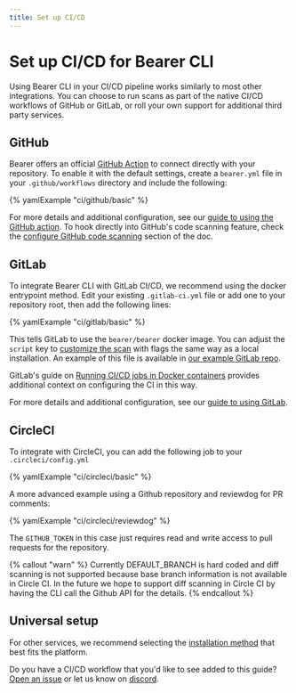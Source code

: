 ```yaml
---
title: Set up CI/CD
---
```


# Set up CI/CD for Bearer CLI

Using Bearer CLI in your CI/CD pipeline works similarly to most other integrations. You can choose to run scans as part of the native CI/CD workflows of GitHub or GitLab, or roll your own support for additional third party services.

## GitHub

Bearer offers an official [GitHub Action]({{meta.links.action}}) to connect directly with your repository. To enable it with the default settings, create a `bearer.yml` file in your `.github/workflows` directory and include the following:

{% yamlExample "ci/github/basic" %}

For more details and additional configuration, see our [guide to using the GitHub action](/guides/github-action/). To hook directly into GitHub's code scanning feature, check the [configure GitHub code scanning](/guides/github-action/#configure-github-code-scanning) section of the doc.

## GitLab

To integrate Bearer CLI with GitLab CI/CD, we recommend using the docker entrypoint method. Edit your existing `.gitlab-ci.yml` file or add one to your repository root, then add the following lines:

{% yamlExample "ci/gitlab/basic" %}

This tells GitLab to use the `bearer/bearer` docker image. You can adjust the `script` key to [customize the scan](/guides/configure-scan/) with flags the same way as a local installation. An example of this file is available in [our example GitLab repo](https://gitlab.com/bearer/bear-publishing/-/tree/main).

GitLab's guide on [Running CI/CD jobs in Docker containers](https://docs.gitlab.com/ee/ci/docker/using_docker_images.html) provides additional context on configuring the CI in this way.

For more details and additional configuration, see our [guide to using GitLab](/guides/gitlab/).

## CircleCI

To integrate with CircleCI, you can add the following job to your `.circleci/config.yml`

{% yamlExample "ci/circleci/basic" %}

A more advanced example using a Github repository and reviewdog for PR comments:

{% yamlExample "ci/circleci/reviewdog" %}

The `GITHUB_TOKEN` in this case just requires read and write access to pull requests for the repository.

{% callout "warn" %}
Currently DEFAULT_BRANCH is hard coded and diff scanning is not supported because base branch information is not available in Circle CI.
In the future we hope to support diff scanning in Circle CI by having the CLI call the Github API for the details.
{% endcallout %}

## Universal setup

For other services, we recommend selecting the [installation method](/reference/installation/) that best fits the platform.

Do you have a CI/CD workflow that you'd like to see added to this guide? [Open an issue]({{meta.links.issues}}) or let us know on [discord]({{meta.links.discord}}).
